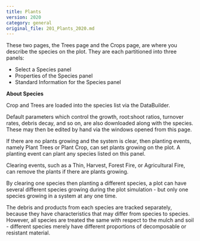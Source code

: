 ```yaml
---
title: Plants
version: 2020
category: general
original_file: 201_Plants_2020.md
---
```


These two pages, the Trees page and the
Crops page, are where you describe the species on the
plot. They are each partitioned into three panels:

- Select a Species panel
- Properties of the Species
  panel
- Standard Information for the
  Species panel

**About Species**

Crop and Trees are loaded into the
species list via the
DataBuilder.

Default parameters which control the growth, root:shoot ratios, turnover
rates, debris decay, and so on, are also downloaded along with the
species. These may then be edited by hand via the windows opened from
this page.

If there are no plants growing and the system is clear, then planting
events, namely Plant Trees or Plant
Crop, can set plants growing on the plot. A
planting event can plant any species listed on this panel.

Clearing events, such as a Thin,
Harvest, Forest Fire, or
Agricultural Fire, can remove the plants
if there are plants growing.

By clearing one species then planting a different species, a plot can
have several different species growing during the plot simulation - but
only one species growing in a system at any one time.

The debris and products from each species are tracked separately,
because they have characteristics that may differ from species to
species. However, all species are treated the same with respect to the
mulch and soil - different species merely have different proportions of
decomposable or resistant material.
